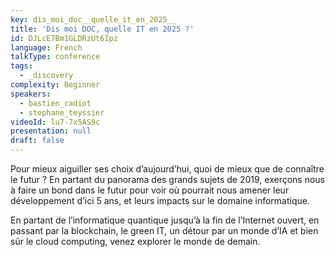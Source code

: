 ```yaml
---
key: dis_moi_doc__quelle_it_en_2025__
title: 'Dis moi DOC, quelle IT en 2025 ?'
id: DJLcE7Bm1GLDRzUt6Ipz
language: French
talkType: conference
tags:
  - _discovery
complexity: Beginner
speakers:
  - bastien_cadiot
  - stephane_teyssier
videoId: lu7-7x5AS9c
presentation: null
draft: false
---
```

Pour mieux aiguiller ses choix d’aujourd’hui, quoi de mieux que de connaître le futur ? En partant du panorama des grands sujets de 2019, exerçons nous à faire un bond dans le futur pour voir où pourrait nous amener leur développement d’ici 5 ans, et leurs impacts sur le domaine informatique.

En partant de l’informatique quantique jusqu’à la fin de l’Internet ouvert, en passant par la blockchain, le green IT, un détour par un monde d’IA et bien sûr le cloud computing, venez explorer le monde de demain.